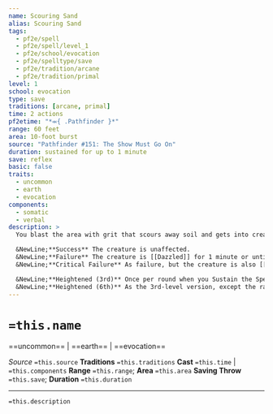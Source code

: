 ```yaml
---
name: Scouring Sand
alias: Scouring Sand
tags:
  - pf2e/spell
  - pf2e/spell/level_1
  - pf2e/school/evocation
  - pf2e/spelltype/save
  - pf2e/tradition/arcane
  - pf2e/tradition/primal
level: 1
school: evocation
type: save
traditions: [arcane, primal]
time: 2 actions
pf2etime: "*⬺{ .Pathfinder }*"
range: 60 feet
area: 10-foot burst
source: "Pathfinder #151: The Show Must Go On"
duration: sustained for up to 1 minute
save: reflex
basic: false
traits:
  - uncommon
  - earth
  - evocation
components:
  - somatic
  - verbal
description: >
  You blast the area with grit that scours away soil and gets into creatures' eyes. For the duration of the spell, any plant-based difficult terrain smaller than a tree becomes loose, allowing each 5-foot square of it to be cleared with a single Interact action. In addition, scouring sand attempts to counteract [[Entangle]] and other effects that create or manipulate plant-based terrain in its area. Successfully counteracting an effect removes only the portion of its area that overlaps with scouring sand's area. After one such attempt, the effect is temporarily immune to scouring sand's counteract for 24 hours. Each creature in the area when you Cast this Spell or that ends its turn in the area must attempt a Reflex save.

  &NewLine;**Success** The creature is unaffected.
  &NewLine;**Failure** The creature is [[Dazzled]] for 1 minute or until it uses an Interact action to get the sand out of its eyes.
  &NewLine;**Critical Failure** As failure, but the creature is also [[Blinded]] for its next action.

  &NewLine;**Heightened (3rd)** Once per round when you Sustain the Spell, you can move the center of the burst to a spot within range.
  &NewLine;**Heightened (6th)** As the 3rd-level version, except the range is 120 feet and the area is a 20-foot burst.
---
```

# `=this.name`
==uncommon== | ==earth== | ==evocation==

*Source* `=this.source`
**Traditions** `=this.traditions`
**Cast** `=this.time` | `=this.components`
**Range** `=this.range`; **Area** `=this.area`
**Saving Throw** `=this.save`; **Duration** `=this.duration`

***
`=this.description`